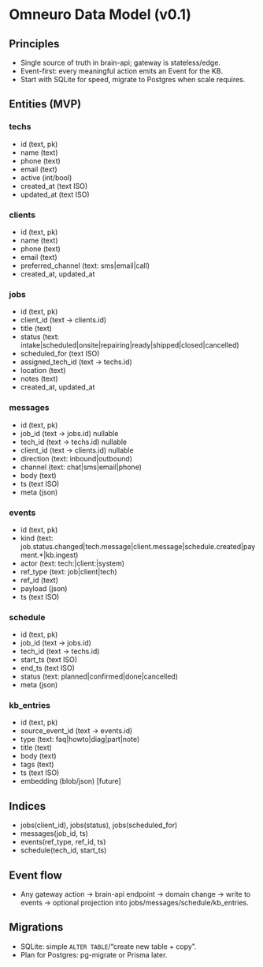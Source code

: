 # Omneuro Data Model (v0.1)

## Principles
- Single source of truth in brain-api; gateway is stateless/edge.
- Event-first: every meaningful action emits an Event for the KB.
- Start with SQLite for speed, migrate to Postgres when scale requires.

## Entities (MVP)
### techs
- id (text, pk)
- name (text)
- phone (text)
- email (text)
- active (int/bool)
- created_at (text ISO)
- updated_at (text ISO)

### clients
- id (text, pk)
- name (text)
- phone (text)
- email (text)
- preferred_channel (text: sms|email|call)
- created_at, updated_at

### jobs
- id (text, pk)
- client_id (text -> clients.id)
- title (text)
- status (text: intake|scheduled|onsite|repairing|ready|shipped|closed|cancelled)
- scheduled_for (text ISO)
- assigned_tech_id (text -> techs.id)
- location (text)
- notes (text)
- created_at, updated_at

### messages
- id (text, pk)
- job_id (text -> jobs.id) nullable
- tech_id (text -> techs.id) nullable
- client_id (text -> clients.id) nullable
- direction (text: inbound|outbound)
- channel (text: chat|sms|email|phone)
- body (text)
- ts (text ISO)
- meta (json)

### events
- id (text, pk)
- kind (text: job.status.changed|tech.message|client.message|schedule.created|payment.*|kb.ingest)
- actor (text: tech:<id>|client:<id>|system)
- ref_type (text: job|client|tech)
- ref_id (text)
- payload (json)
- ts (text ISO)

### schedule
- id (text, pk)
- job_id (text -> jobs.id)
- tech_id (text -> techs.id)
- start_ts (text ISO)
- end_ts (text ISO)
- status (text: planned|confirmed|done|cancelled)
- meta (json)

### kb_entries
- id (text, pk)
- source_event_id (text -> events.id)
- type (text: faq|howto|diag|part|note)
- title (text)
- body (text)
- tags (text)
- ts (text ISO)
- embedding (blob/json) [future]

## Indices
- jobs(client_id), jobs(status), jobs(scheduled_for)
- messages(job_id, ts)
- events(ref_type, ref_id, ts)
- schedule(tech_id, start_ts)

## Event flow
- Any gateway action → brain-api endpoint → domain change → write to events → optional projection into jobs/messages/schedule/kb_entries.

## Migrations
- SQLite: simple `ALTER TABLE`/“create new table + copy”.
- Plan for Postgres: pg-migrate or Prisma later.